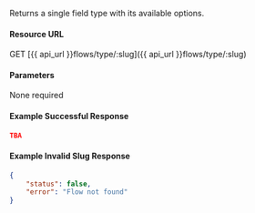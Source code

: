 <!--
@title Get single field type by slug
@author Moltin Ltd
@description Get a single field type
@order 15.2.2

@sidebar 1
@family Flow/Field Type
@rate No
@auth Yes
@format JSON
@http GET
@version beta
-->
Returns a single field type with its available options.

#### Resource URL
GET [{{ api_url }}flows/type/:slug]({{ api_url }}flows/type/:slug)


#### Parameters
None required

<!--code-->
#### Example Successful Response
``` json
TBA
```

#### Example Invalid Slug Response
``` json
{
    "status": false,
    "error": "Flow not found"
}
```
<!--/code-->